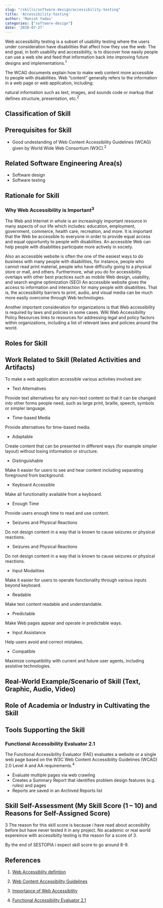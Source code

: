 ```yaml
---
slug: "/skills/software-design/accessibility-testing"
title: 'Accessibility-testing'
author: 'Manish Yadav'
categories: ["software-design"]
date: '2020-07-27'
---
```


Web accessibility testing is a subset of usability testing where the users under consideration have disabilities that affect how they use the web. The end goal, in both usability and accessibility, is to discover how easily people can use a web site and feed that information back into improving future designs and implementations.<sup>1<sup/>

The WCAG documents explain how to make web content more accessible to people with disabilities. Web “content” generally refers to the information in a web page or web application, including:

natural information such as text, images, and sounds
code or markup that defines structure, presentation, etc.<sup>2<sup/>

## Classification of Skill

## Prerequisites for Skill

- Good undestanding of Web Content Accessibility Guidelines (WCAG) given by World Wide Web Consortium (W3C).<sup>2<sup/>

## Related Software Engineering Area(s)
- Software design 
- Software testing

## Rationale for Skill
### Why Web Accessibility is Important<sup>3<sup/>
The Web and Internet in whole is an increasingly important resource in many aspects of our life which includes: education, employment, government, commerce, health care, recreation, and more. It is important that the Web be accessible to everyone in order to provide equal access and equal opportunity to people with disabilities. An accessible Web can help people with disabilities participate more actively in society.

Also an accessible website is often the one of the easiest ways to do business with many people with disabilities, for instance, people who cannot read print material, people who have difficulty going to a physical store or mall, and others. Furthermore, what you do for accessibility overlaps with other best practices such as mobile Web design, usability, and search engine optimization (SEO)
An accessible website gives the access to information and interaction for many people with disabilities. That is, the accessibility barriers to print, audio, and visual media can be much more easily overcome through Web technologies.

Another important consideration for organizations is that Web accessibility is required by laws and policies in some cases. WAI Web Accessibility Policy Resources links to resources for addressing legal and policy factors within organizations, including a list of relevant laws and policies around the world.

## Roles for Skill

## Work Related to Skill (Related Activities and Artifacts)
To make a web application accessible various activties involved are:

- Text Alternatives

Provide text alternatives for any non-text content so that it can be changed into other forms people need, such as large print, braille, speech, symbols or simpler language.

- Time-based Media

Provide alternatives for time-based media.

- Adaptable

Create content that can be presented in different ways (for example simpler layout) without losing information or structure.

- Distinguishable

Make it easier for users to see and hear content including separating foreground from background.

- Keyboard Accessible

Make all functionality available from a keyboard.

- Enough Time

Provide users enough time to read and use content.

- Seizures and Physical Reactions

Do not design content in a way that is known to cause seizures or physical reactions.

- Seizures and Physical Reactions

Do not design content in a way that is known to cause seizures or physical reactions.

- Input Modalities

Make it easier for users to operate functionality through various inputs beyond keyboard.

- Readable

Make text content readable and understandable.

- Predictable

Make Web pages appear and operate in predictable ways.

- Input Assistance

Help users avoid and correct mistakes.

- Compatible

Maximize compatibility with current and future user agents, including assistive technologies.

## Real-World Example/Scenario of Skill (Text, Graphic, Audio, Video)

## Role of Academia or Industry in Cultivating the Skill

## Tools Supporting the Skill
### Functional Accessibility Evaluator 2.1

The Functional Accessibility Evaluator (FAE) evaluates a website or a single web page based on the W3C Web Content Accessibility Guidelines (WCAG) 2.0 Level A and AA requirements.<sup>4<sup/>

- Evaluate multiple pages via web crawling
- Creates a Summary Report that identifies problem design features (e.g. rules) and pages
- Reports are saved in an Archived Reports list

## Skill Self-Assessment (My Skill Score (1 – 10) and Reasons for Self-Assigned Score)
3 
The reason for this skill score is because i have read about accesibilty before but have never tested it in any project. No academic or real world expereince with accessibilty testing is the reason for a score of 3. 

By the end of SESTOPIA i expect skill score to go around 8-9. 

## References 
1. [Web Accessiblity defintion](https://www.w3.org/wiki/Accessibility_testing)

2. [Web Content Accessibility Guidelines](https://www.w3.org/WAI/standards-guidelines/wcag/) 

3. [Importance of Web Accessibility](https://medium.com/fbdevclagos/why-web-accessibility-is-important-and-how-you-can-accomplish-it-4f59fda7859c) 

4. [Functional Accessibility Evaluator 2.1
](https://fae.disability.illinois.edu/)
